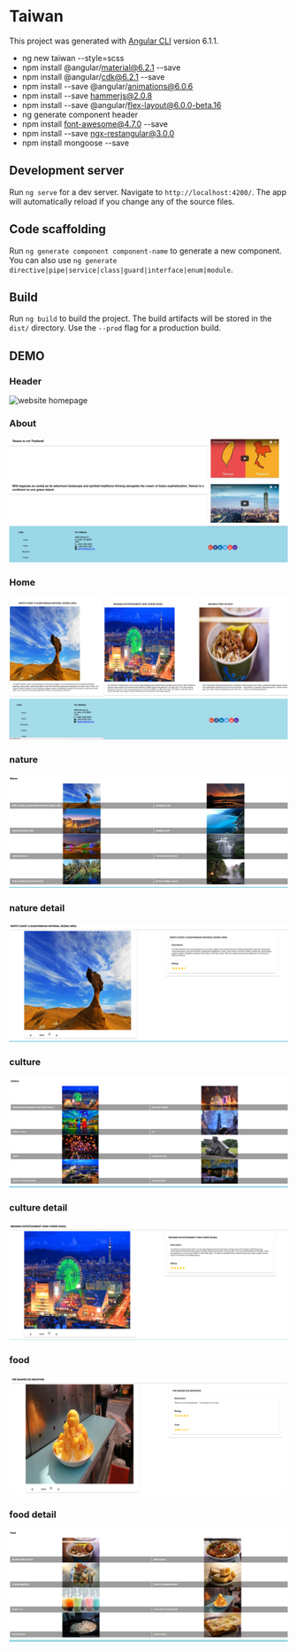 # Taiwan

This project was generated with [Angular CLI](https://github.com/angular/angular-cli) version 6.1.1.
- ng new taiwan --style=scss
- npm install @angular/material@6.2.1 --save
- npm install @angular/cdk@6.2.1 --save
- npm install --save @angular/animations@6.0.6
- npm install --save hammerjs@2.0.8
- npm install --save @angular/flex-layout@6.0.0-beta.16
- ng generate component header
- npm install font-awesome@4.7.0 --save
- npm install --save ngx-restangular@3.0.0
- npm install mongoose --save


## Development server

Run `ng serve` for a dev server. Navigate to `http://localhost:4200/`. The app will automatically reload if you change any of the source files.

## Code scaffolding

Run `ng generate component component-name` to generate a new component. You can also use `ng generate directive|pipe|service|class|guard|interface|enum|module`.

## Build

Run `ng build` to build the project. The build artifacts will be stored in the `dist/` directory. Use the `--prod` flag for a production build.


## DEMO
### Header
![website homepage](./demo/header.png)
### About
![website homepage](./demo/about.png)
### Home
![website homepage](./demo/home.png)
### nature
![website homepage](./demo/nature.png)
### nature detail
![website homepage](./demo/nature_detail.png)
### culture
![website homepage](./demo/culture.png)
### culture detail
![website homepage](./demo/culture_detail.png)
### food
![website homepage](./demo/food.png)
### food detail
![website homepage](./demo/food_detail.png)
